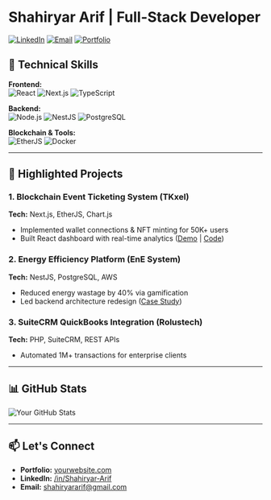 # Shahiryar Arif | Full-Stack Developer

[![LinkedIn](https://img.shields.io/badge/LinkedIn-Connect-blue?style=flat&logo=linkedin)](https://www.linkedin.com/in/shahiryar-arif-17b944120/)
[![Email](https://img.shields.io/badge/Email-Contact%20Me-red?style=flat&logo=gmail)](mailto:shahiryararif@gmail.com)
[![Portfolio](https://img.shields.io/badge/Portfolio-Visit%20My%20Work-green?style=flat)](https://your-portfolio-link.com)

## 🚀 Technical Skills

**Frontend:**  
![React](https://img.shields.io/badge/React-20232A?style=flat&logo=react)
![Next.js](https://img.shields.io/badge/Next.js-000000?style=flat&logo=next.js)
![TypeScript](https://img.shields.io/badge/TypeScript-3178C6?style=flat&logo=typescript&logoColor=FFFFFF)

**Backend:**  
![Node.js](https://img.shields.io/badge/Node.js-339933?style=flat&logo=node.js&logoColor=FFFFFF)
![NestJS](https://img.shields.io/badge/NestJS-E0234E?style=flat&logo=nestjs)
![PostgreSQL](https://img.shields.io/badge/PostgreSQL-4169E1?style=flat&logo=postgresql&logoColor=FFFFFF)

**Blockchain & Tools:**  
![EtherJS](https://img.shields.io/badge/Ether.js-3C3C3D?style=flat&logo=ethereum)
![Docker](https://img.shields.io/badge/Docker-2496ED?style=flat&logo=docker&logoColor=FFFFFF)

---

## 💼 Highlighted Projects

### 1. Blockchain Event Ticketing System (TKxel)
**Tech:** Next.js, EtherJS, Chart.js  
- Implemented wallet connections & NFT minting for 50K+ users  
- Built React dashboard with real-time analytics ([Demo](#) | [Code](#))  

### 2. Energy Efficiency Platform (EnE System)
**Tech:** NestJS, PostgreSQL, AWS  
- Reduced energy wastage by 40% via gamification  
- Led backend architecture redesign ([Case Study](#))  

### 3. SuiteCRM QuickBooks Integration (Rolustech)
**Tech:** PHP, SuiteCRM, REST APIs  
- Automated 1M+ transactions for enterprise clients  

---

## 📊 GitHub Stats

![Your GitHub Stats](https://github-readme-stats.vercel.app/api?username=shahiryararif&show_icons=true&theme=radical)

---

## 📫 Let's Connect
- **Portfolio:** [yourwebsite.com](https://your-portfolio-link.com)  
- **LinkedIn:** [/in/Shahiryar-Arif](https://www.linkedin.com/in/shahiryar-arif-17b944120/)
- **Email:** shahiryararif@gmail.com  
